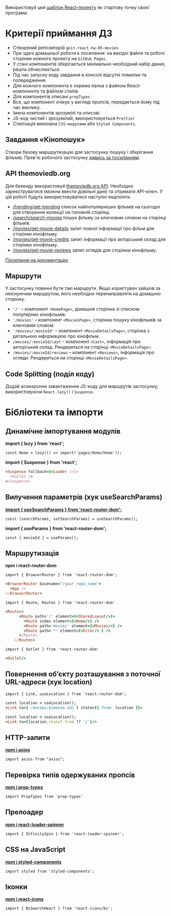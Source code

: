 Використовуй цей
[шаблон React-проекту](https://github.com/goitacademy/react-homework-template#readme)
як стартову точку своєї програми.

# Критерії приймання ДЗ

- Створений репозиторій `goit-react-hw-05-movies`
- При здачі домашньої роботи є посилання: на вихідні файли та робочі сторінки
  кожного проекту на `GitHub Pages`.
- У стані компонентів зберігається мінімально необхідний набір даних, решта
  обчислюється
- Під час запуску коду завдання в консолі відсутні помилки та попередження.
- Для кожного компонента є окрема папка з файлом React-компонента та файлом
  стилів
- Для компонентів описані `propTypes`
- Все, що компонент очікує у вигляді пропсів, передається йому під час виклику.
- Імена компонентів зрозумілі та описові
- JS-код чистий і зрозумілий, використовується `Prettier`
- Стилізація виконана `CSS-модулями` або `Styled Components`.

## Завдання «Кінопошук»

Створи базову маршрутизацію для застосунку пошуку і зберігання фільмів. Прев'ю
робочого застосунку
[дивись за посиланням](https://drive.google.com/file/d/1vR0hi3n1236Q5Bg4-se-8JVKD9UKSfId/view?usp=sharing).

## API themoviedb.org

Для бекенду використовуй [themoviedb.org API](https://www.themoviedb.org/).
Необхідно зареєструватися (можна ввести довільні дані) та отримати API-ключ. У
цій роботі будуть використовуватися наступні ендпоінти.

- [/trending/get-trending](https://developers.themoviedb.org/3/trending/get-trending)
  список найпопулярніших фільмів на сьогодні для створення колекції на головній
  сторінці.
- [/search/search-movies](https://developers.themoviedb.org/3/search/search-movies)
  пошук фільму за ключовим словом на сторінці фільмів.
- [/movies/get-movie-details](https://developers.themoviedb.org/3/movies/get-movie-details)
  запит повної інформації про фільм для сторінки кінофільму.
- [/movies/get-movie-credits](https://developers.themoviedb.org/3/movies/get-movie-credits)
  запит інформації про акторський склад для сторінки кінофільму.
- [/movies/get-movie-reviews](https://developers.themoviedb.org/3/movies/get-movie-reviews)
  запит оглядів для сторінки кінофільму.

[Посилання на документацію](https://developers.themoviedb.org/3/getting-started/introduction)

## Маршрути

У застосунку повинні бути такі маршрути. Якщо користувач зайшов за неіснуючим
маршрутом, його необхідно перенаправляти на домашню сторінку.

- `'/'` – компонент `<HomePage>`, домашня сторінка зі списком популярних
  кінофільмів.
- `'/movies'` – компонент `<MoviesPage>`, сторінка пошуку кінофільмів за
  ключовим словом.
- `'/movies/:movieId'` – компонент `<MovieDetailsPage>`, сторінка з детальною
  інформацією про кінофільм.
- `/movies/:movieId/cast` – компонент `<Cast>`, інформація про акторський склад.
  Рендериться на сторінці `<MovieDetailsPage>`.
- `/movies/:movieId/reviews` – компонент `<Reviews>`, інформація про огляди.
  Рендериться на сторінці `<MovieDetailsPage>`.

## Code Splitting (поділ коду)

Додай асинхронне завантаження JS-коду для маршрутів застосунку, використовуючи
`React.lazy()` і `Suspense`.

# Бібліотеки та імпорти

## Динамічне імпортування модулів
**import { lazy } from 'react';**

`const Home = lazy(() => import('pages/Home/Home'));`

**import { Suspense } from 'react';**

```ruby
<Suspense fallback={<Loader />}>
  <Outlet />
</Suspense>
```

## Вилучення параметрів (хук useSearchParams)
[**import { useSearchParams } from 'react-router-dom';**](https://developer.mozilla.org/en-US/docs/Web/API/URLSearchParams)

```const [searchParams, setSearchParams] = useSearchParams();```

**import { useParams } from 'react-router-dom';**

`const { movieId } = useParams();`

## Маршрутизація
**npm i react-router-dom** 

`import { BrowserRouter } from 'react-router-dom';`

```ruby
<BrowserRouter basename="/your_repo_name">
  <App />
</BrowserRouter>
```

`import { Route, Routes } from 'react-router-dom'`

```ruby
<Routes>
      <Route path='/' element={<SharedLayout/>}>
        <Route index element={<Home/>} />
        <Route path='movies' element={<Movies/>} />
        <Route path='*' element={<Error/> } />
      </Route>
    </Routes>
```

`import { Outlet } from 'react-router-dom'`

```ruby
<Outlet/>
```

## Повернення об’єкту розташування з поточної URL-адреси (хук location)
`import { Link, useLocation } from 'react-router-dom';`

```ruby
const location = useLocation();
<Link to={`/movies/${movie.id}`} state={{ from: location }}>
```

```ruby
const location = useLocation();
<Link to={location.state?.from ?? '/'}/>
```

## HTTP-запити 
[**npm i axios**](https://axios-http.com/)

`import axios from "axios";`

## Перевірка типів одержуваних пропсів
[**npm i prop-types**](https://www.npmjs.com/package/prop-types)

`import PropTypes from 'prop-types'`

## Прелоадер
[**npm i  react-loader-spinner**](https://mhnpd.github.io/react-loader-spinner/)

`import { InfinitySpin } from 'react-loader-spinner';`

## CSS на JavaScript
[**npm i styled-components**](https://www.npmjs.com/package/styled-components)

`import styled from 'styled-components';`

## Іконки
[**npm i react-icons**](https://www.npmjs.com/package/react-icons)

`import { BsSearchHeart } from 'react-icons/bs';`


<!-- ---
npm install @emotion/react @emotion/styled

import styled from '@emotion/styled'

--- -->

